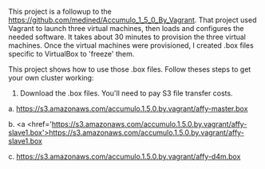 This project is a followup to the https://github.com/medined/Accumulo_1_5_0_By_Vagrant. That project used Vagrant to launch three virtual machines, then loads and configures the needed software. It takes about 30 minutes to provision the three virtual machines. Once the virtual machines were provisioned, I created .box files specific to VirtualBox to 'freeze' them.

This project shows how to use those .box files. Follow theses steps to get your own cluster working:

1. Download the .box files. You'll need to pay S3 file transfer costs.

 a. <a href='https://s3.amazonaws.com/accumulo.1.5.0.by.vagrant/affy-master.box'>https://s3.amazonaws.com/accumulo.1.5.0.by.vagrant/affy-master.box</a>

 b. <a <href='https://s3.amazonaws.com/accumulo.1.5.0.by.vagrant/affy-slave1.box'>https://s3.amazonaws.com/accumulo.1.5.0.by.vagrant/affy-slave1.box</a>

 c. <a href='https://s3.amazonaws.com/accumulo.1.5.0.by.vagrant/affy-d4m.box'>https://s3.amazonaws.com/accumulo.1.5.0.by.vagrant/affy-d4m.box</a>

